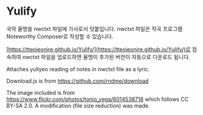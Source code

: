 ﻿# Yulify
국악 율명을 nwctxt 파일에 가사로서 덧붙입니다. nwctxt 파일은 작곡 프로그램 Noteworthy Composer로 작성할 수 있습니다.

[https://tteoieonire.github.io/Yulify/](https://tteoieonire.github.io/Yulify/)로 접속하여 nwctxt 파일을 업로드하면 율명이 추가된 버전이 자동으로 다운로드 됩니다.

Attaches yullyeo reading of notes in nwctxt file as a lyric.

Download.js is from https://github.com/rndme/download

The image included is from https://www.flickr.com/photos/tonio_vega/6014538718 which follows CC BY-SA 2.0. A modification (file size reduction) was made.
